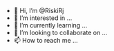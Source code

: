 - 👋 Hi, I’m @RiskiRj
- 👀 I’m interested in ...
- 🌱 I’m currently learning ...
- 💞️ I’m looking to collaborate on ...
- 📫 How to reach me ...

<!---
RiskiRj/RiskiRj is a ✨ special ✨ repository because its `README.md` (this file) appears on your GitHub profile.
You can click the Preview link to take a look at your change
   ! 𝘾𝙧𝙚𝙖𝙩𝙤𝙧 𝙗𝙖𝙨𝙚 𝙗𝙤𝙩! 

